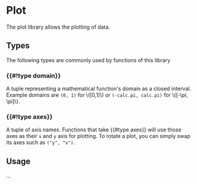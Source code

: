 # Plot
The plot library allows the plotting of data.

## Types
The following types are commonly used by functions of this library

### {{#!type domain}}
A tuple representing a mathematical function's domain as a closed interval. Example domains are `(0, 1)` for \\([0,1]\\) or `(-calc.pi, calc.pi)` for \\([-\pi, \pi]\\).

### {{#!type axes}}
A tuple of axis names. Functions that take {{#type axes}} will use those axes as their `x` and `y` axis for plotting. To rotate a plot, you can simply swap its axes such as `("y", "x")`.

## Usage


...
